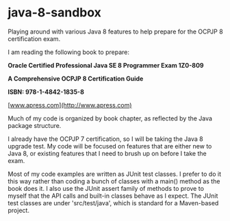 # java-8-sandbox
Playing around with various Java 8 features to help prepare for the OCPJP 8 certification exam.

I am reading the following book to prepare:

 
**Oracle Certified Professional Java SE 8 Programmer Exam 1Z0-809**
 
**A Comprehensive OCPJP 8 Certification Guide**
 
**ISBN: 978-1-4842-1835-8**
 
[www.apress.com](http://www.apress.com)


Much of my code is organized by book chapter, as reflected by the Java package structure.

I already have the OCPJP 7 certification, so I will be taking the Java 8 upgrade test. 
My code will be focused on features that are either new to Java 8, or existing features
that I need to brush up on before I take the exam.

Most of my code examples are written as JUnit test classes. I prefer to do it this way
rather than coding a bunch of classes with a main() method as the book does it.
I also use the JUnit assert family of methods to prove to myself that the API calls and
built-in classes behave as I expect. The JUnit test classes are under 'src/test/java',
which is standard for a Maven-based project. 
